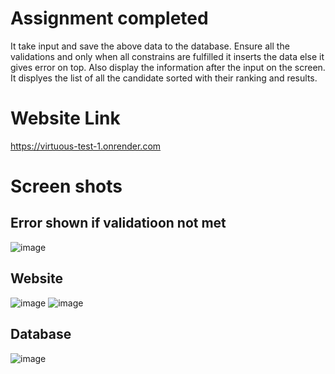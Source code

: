 # Assignment completed 
It take input and save the above data to the database. Ensure all the validations and only when all constrains are fulfilled it inserts the data else it gives error on top.
Also display the information after the input on the screen.
It displyes the list of all the candidate sorted with their ranking and results.

# Website Link
https://virtuous-test-1.onrender.com
# Screen shots

## Error shown if validatioon not met
![image](https://github.com/user-attachments/assets/a0eef705-4a72-4a69-a0ed-1293f0b63479)

## Website 
![image](https://github.com/user-attachments/assets/ec0538c5-9afc-4a5b-99d1-84ce7b19ea7f)
![image](https://github.com/user-attachments/assets/c159c3dd-f064-4e3b-9388-4662016403c0)

## Database
![image](https://github.com/user-attachments/assets/de639b04-5cd6-454e-ae1f-8556075d63ab)

